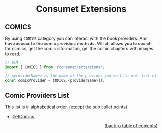 <h1 align="center">Consumet Extensions</h1>

<h2>COMICS</h2>

By using `COMICS` category you can interact with the book providers. And have access to the comic providers methods. Which allows you to search for comics, get the comic information, get the comic chapters with images to read.

```ts
// ESM
import { COMICS } from '@consumet/extensions';

// <providerName> is the name of the provider you want to use. list of the proivders is below.
const comicProvider = COMICS.<providerName>();
```

## Comic Providers List
This list is in alphabetical order. (except the sub bullet points)

- [GetComics](#todo)

<p align="end">(<a href="https://github.com/consumet/extensions/blob/master/docs">back to table of contents</a>)</p>
